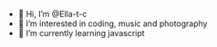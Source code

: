 - 👋 Hi, I’m @Ella-t-c
- 👀 I’m interested in coding, music and photography 
- 🌱 I’m currently learning javascript
<!---
Ella-t-c/Ella-t-c is a ✨ special ✨ repository because its `README.md` (this file) appears on your GitHub profile.
You can click the Preview link to take a look at your changes.
--->

